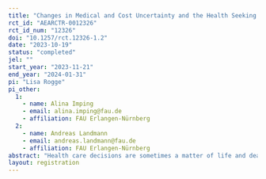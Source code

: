 ```yaml
---
title: "Changes in Medical and Cost Uncertainty and the Health Seeking Decision: Vignette Experiment in Pakistan"
rct_id: "AEARCTR-0012326"
rct_id_num: "12326"
doi: "10.1257/rct.12326-1.2"
date: "2023-10-19"
status: "completed"
jel: ""
start_year: "2023-11-21"
end_year: "2024-01-31"
pi: "Lisa Rogge"
pi_other:
  1:
    - name: Alina Imping
    - email: alina.imping@fau.de
    - affiliation: FAU Erlangen-Nürnberg
  2:
    - name: Andreas Landmann
    - email: andreas.landmann@fau.de
    - affiliation: FAU Erlangen-Nürnberg
abstract: "Health care decisions are sometimes a matter of life and death, but also their financial consequences can be disastrous for many households around the world. While one can imagine how the fear of making an expensive mistake may deter households from making otherwise sensible health care choices, there is almost no scientific evidence on the importance and joint role of medical and financial uncertainty. In this project, we first provide theoretical insights based on simulation exercises and develop a novel measurement instrument for medical and cost uncertainty using hypothetical health scenarios (vignettes). Initial analyses from data collected using this instrument with low-income households in Pakistan reveal that on top of many biases, both medical as well as cost uncertainty in health care decisions exist and may deter sensible health investments, in line with the theoretical predictions. As these results indicate potentially large dividends to providing accurate information, we are now conducting an extended vignette survey that includes three  within-survey information interventions targeted at changing medical or cost uncertainty separately or jointly. With this RCT, we aim to test in two intervention stages whether: i) the interventions reduce biases and uncertainties; ii) the interventions change the hypothetical health seeking decision; and iii) the joint intervention induces larger changes. "
layout: registration
---
```


